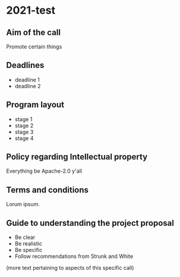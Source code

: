 # 2021-test

## Aim of the call

Promote certain things

## Deadlines

- deadline 1
- deadline 2 

## Program layout

- stage 1
- stage 2
- stage 3
- stage 4

## Policy regarding Intellectual property

Everything be Apache-2.0 y'all

## Terms and conditions

Lorum ipsum.

## Guide to understanding the project proposal

- Be clear
- Be realistic
- Be specific
- Follow recommendations from Strunk and White

(more text pertaining to aspects of this specific call)
